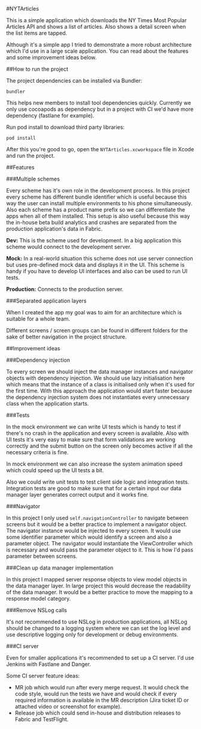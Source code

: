 #NYTArticles

This is a simple application which downloads the NY Times Most Popular Articles API and shows a list of articles. Also shows a detail screen when the list items are tapped.

Although it's a simple app I tried to demonstrate a more robust architecture which I'd use in a large scale application. You can read about the features and some improvement ideas below.

##How to run the project

The project dependencies can be installed via Bundler:

```
bundler
```

This helps new members to install tool dependencies quickly. Currently we only use cocoapods as dependency but in a project with CI we'd have more dependency (fastlane for example).

Run pod install to download third party libraries:

```
pod install
```

After this you're good to go, open the `NYTArticles.xcworkspace` file in Xcode and run the project.

##Features

###Multiple schemes

Every scheme has it's own role in the development process. In this project every scheme has different bundle identifier which is useful because this way the user can install multiple environments to his phone simultaneously. Also each scheme has a product name prefix so we can differentiate the apps when all of them installed. This setup is also useful because this way the in-house beta build analytics and crashes are separated from the production application's data in Fabric.

**Dev:** This is the scheme used for development. In a big application this scheme would connect to the development server.

**Mock:** In a real-world situation this scheme does not use server connection but uses pre-defined mock data and displays it in the UI. This scheme is handy if you have to develop UI interfaces and also can be used to run UI tests.

**Production:** Connects to the production server.

###Separated application layers

When I created the app my goal was to aim for an architecture which is suitable for a whole team.

Different screens / screen groups can be found in different folders for the sake of better navigation in the project structure.

##Improvement ideas

###Dependency injection

To every screen we should inject the data manager instances and navigator objects with dependency injection. We should use lazy initialisation here which means that the instance of a class is initialised only when it's used for the first time. With this approach the application would start faster because the dependency injection system does not instantiates every unnecessary class when the application starts.

###Tests

In the mock environment we can write UI tests which is handy to test if there's no crash in the application and every screen is available. Also with UI tests it's very easy to make sure that form validations are working correctly and the submit button on the screen only becomes active if all the necessary criteria is fine.

In mock environment we can also increase the system animation speed which could speed up the UI tests a bit.

Also we could write unit tests to test client side logic and integration tests. Integration tests are good to make sure that for a certain input our data manager layer generates correct output and it works fine.

###Navigator

In this project I only used `self.navigationController` to navigate between screens but it would be a better practice to implement a navigator object. The navigator instance would be injected to every screen. It would use some identifier parameter which would identify a screen and also a parameter object. The navigator would instantiate the ViewController which is necessary and would pass the parameter object to it. This is how I'd pass parameter between screens.

###Clean up data manager implementation

In this project I mapped server response objects to view model objects in the data manager layer. In large project this would decrease the readability of the data manager. It would be a better practice to move the mapping to a response model category.

###Remove NSLog calls

It's not recommended to use NSLog in production applications, all NSLog should be changed to a logging system where we can set the log level and use descriptive logging only for development or debug environments.

###CI server

Even for smaller applications it's recommended to set up a CI server. I'd use Jenkins with Fastlane and Danger.

Some CI server feature ideas:

* MR job which would run after every merge request. It would check the code style, would run the tests we have and would check if every required information is available in the MR description (Jira ticket ID or attached video or screenshot for example).
* Release job which could send in-house and distribution releases to Fabric and TestFlight.